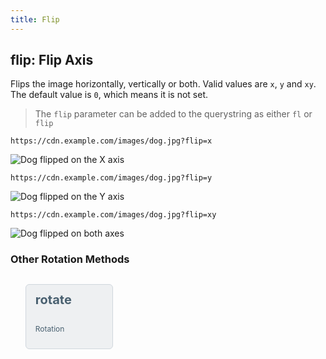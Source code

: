 ```yaml
---
title: Flip
---
```

## flip: Flip Axis

Flips the image horizontally, vertically or both. Valid values are `x`, `y` and `xy`. The default value is `0`, which means it is not set.

> The `flip` parameter can be added to the querystring as either `fl` or `flip`

`https://cdn.example.com/images/dog.jpg?flip=x`

![Dog flipped on the X axis](../../../assets/dog-w600-flip-x.jpeg "Image credit: Yamon Figurs (https://unsplash.com/@yamonf16)")

`https://cdn.example.com/images/dog.jpg?flip=y`

![Dog flipped on the Y axis](../../../assets/dog-w600-flip-y.jpeg "Image credit: Yamon Figurs (https://unsplash.com/@yamonf16)")

`https://cdn.example.com/images/dog.jpg?flip=xy`

![Dog flipped on both axes](../../../assets/dog-w600-flip-xy.jpeg "Image credit: Yamon Figurs (https://unsplash.com/@yamonf16)")


### Other Rotation Methods

<ul class="api-methods">
  <li class="api-method">
    <a href="/apis/url/dpr">
      <h4>rotate</h4>
      <p>Rotation</p>
    </a>
  </li>
</ul>

<style>
.api-methods {
    margin-left: 0;
    margin-top: 18px;
}

.api-methods li {
    list-style: none;
    display: inline-block;
    width: 140px;
    margin: 12px 6px 0 0;
}

.api-methods li a {
    padding: 12px 15px;
    background: #eef0f2;
    border-radius: 6px;
    border: 1px solid #D0D7DD;
    display: block;
    text-decoration: none;
}

.api-methods li a:hover {
    background: #475F72;
    border-color: #475F72;
}

a {
    color: #0099c7;
    text-decoration: none;
    position: relative;
}

.api-methods li h4 {
    color: #496070;
    margin-top: 0;
    font-size: 20px;
    font-weight: bold;
}

.api-methods li p {
    margin-top: 6px;
    font-size: 12px;
    color: #496070;
}

.api-methods li h4, .api-methods li p {
    overflow: hidden;
    text-overflow: ellipsis;
    white-space: nowrap;
}
</style>
